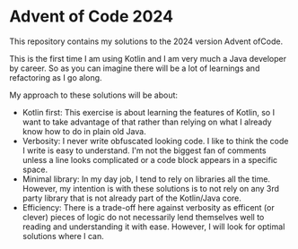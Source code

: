 # Advent of Code 2024

This repository contains my solutions to the 2024 version Advent ofCode.

This is the first time I am using Kotlin and I am very much a Java developer by career. So as you can imagine there will be a lot of learnings and refactoring as I go along.

My approach to these solutions will be about:

* Kotlin first: This exercise is about learning the features of Kotlin, so I want to take advantage of that rather than relying on what I already know how to do in plain old Java.
* Verbosity: I never write obfuscated looking code. I like to think the code I write is easy to understand. I'm not the biggest fan of comments unless a line looks complicated or a code block appears in a specific space.
* Minimal library: In my day job, I tend to rely on libraries all the time. However, my intention is with these solutions is to not rely on any 3rd party library that is not already part of the Kotlin/Java core.
* Efficiency: There is a trade-off here against verbosity as efficent (or clever) pieces of logic do not necessarily lend themselves well to reading and understanding it with ease. However, I will look for optimal solutions where I can.
